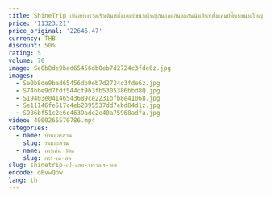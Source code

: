 ```yaml
---
title: ShineTrip เปิดอย่างรวดเร็วเต็นท์ตั้งแคมป์ขนาดใหญ่กันแดดกันลมกันน้ําเต็นท์ตั้งแคมป์พื้นที่ขนาดใหญ่
price: '11323.21'
price_original: '22646.47'
currency: THB
discount: 50%
rating: 5
volume: 70
image: Se0b8de9bad65456db0eb7d2724c3fde6z.jpg
images:
  - Se0b8de9bad65456db0eb7d2724c3fde6z.jpg
  - S74bbe9d7fdf544cf9b3fb5305386bbd8Q.jpg
  - S19403e04146543689ce2231bfb8e41068.jpg
  - Se11146fe517c4eb2895537dd7ebd84d1z.jpg
  - S986bf51c2e6c4639ade2e40a75968adfa.jpg
video: 4000265570786.mp4
categories:
  - name: บ้านและสวน
    slug: านและสวน
  - name: การ์เด้น วัสดุ
    slug: การ-เด-สด
slug: shinetrip-เป-ดอย-างรวดเร-วเต
encode: oBvwQow
lang: th
---
```

  